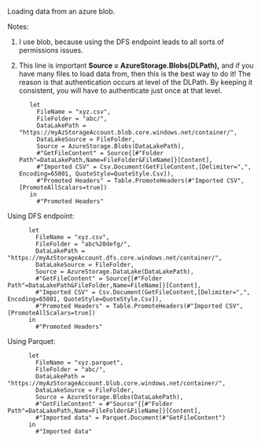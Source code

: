 Loading data from an azure blob.

Notes:

1. I use blob, because using the DFS endpoint leads to all sorts of permissions issues.
2. This line is important **Source = AzureStorage.Blobs(DLPath),** and if you have many files to load data from, then this is the best way to do it! 
    The reason is that authentication occurs at level of the DLPath. By keeping it consistent, you will have to authenticate just once at that level.


          let
            FileName = "xyz.csv",
            FileFolder = "abc/",
            DataLakePath = "https://myAzStorageAccount.blob.core.windows.net/container/",
            DataLakeSource = FileFolder,
            Source = AzureStorage.Blobs(DataLakePath),
            #"GetFileContent" = Source{[#"Folder Path"=DataLakePath,Name=FileFolder&FileName]}[Content],
            #"Imported CSV" = Csv.Document(GetFileContent,[Delimiter=",", Encoding=65001, QuoteStyle=QuoteStyle.Csv]),
            #"Promoted Headers" = Table.PromoteHeaders(#"Imported CSV", [PromoteAllScalars=true])
          in
            #"Promoted Headers"
            

Using DFS endpoint:


          let
            FileName = "xyz.csv",
            FileFolder = "abc%20defg/",
            DataLakePath = "https://myAzStorageAccount.dfs.core.windows.net/container/",
            DataLakeSource = FileFolder,
            Source = AzureStorage.DataLake(DataLakePath),
            #"GetFileContent" = Source{[#"Folder Path"=DataLakePath&FileFolder,Name=FileName]}[Content],
            #"Imported CSV" = Csv.Document(GetFileContent,[Delimiter=",", Encoding=65001, QuoteStyle=QuoteStyle.Csv]),
            #"Promoted Headers" = Table.PromoteHeaders(#"Imported CSV", [PromoteAllScalars=true])
          in
            #"Promoted Headers"
            
            
Using Parquet:

            
          let
            FileName = "xyz.parquet",
            FileFolder = "abc/",
            DataLakePath = "https://myAzStorageAccount.blob.core.windows.net/container/",
            DataLakeSource = FileFolder,
            Source = AzureStorage.Blobs(DataLakePath),
            #"GetFileContent" = #"Source"{[#"Folder Path"=DataLakePath,Name=FileFolder&FileName]}[Content],
            #"Imported data" = Parquet.Document(#"GetFileContent")
          in
            #"Imported data"
            
